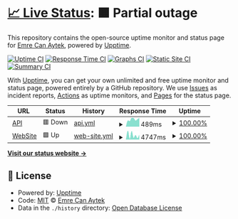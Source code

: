 # [📈 Live Status](https://demo.upptime.js.org): <!--live status--> **🟧 Partial outage**

This repository contains the open-source uptime monitor and status page for [Emre Can Aytek](https://demo.upptime.js.org), powered by [Upptime](https://github.com/upptime/upptime).

[![Uptime CI](https://github.com/EmrecanA/uptime/workflows/Uptime%20CI/badge.svg)](https://github.com/EmrecanA/uptime/actions?query=workflow%3A%22Uptime+CI%22)
[![Response Time CI](https://github.com/EmrecanA/uptime/workflows/Response%20Time%20CI/badge.svg)](https://github.com/EmrecanA/uptime/actions?query=workflow%3A%22Response+Time+CI%22)
[![Graphs CI](https://github.com/EmrecanA/uptime/workflows/Graphs%20CI/badge.svg)](https://github.com/EmrecanA/uptime/actions?query=workflow%3A%22Graphs+CI%22)
[![Static Site CI](https://github.com/EmrecanA/uptime/workflows/Static%20Site%20CI/badge.svg)](https://github.com/EmrecanA/uptime/actions?query=workflow%3A%22Static+Site+CI%22)
[![Summary CI](https://github.com/EmrecanA/uptime/workflows/Summary%20CI/badge.svg)](https://github.com/EmrecanA/uptime/actions?query=workflow%3A%22Summary+CI%22)

With [Upptime](https://upptime.js.org), you can get your own unlimited and free uptime monitor and status page, powered entirely by a GitHub repository. We use [Issues](https://github.com/EmrecanA/uptime/issues) as incident reports, [Actions](https://github.com/EmrecanA/uptime/actions) as uptime monitors, and [Pages](https://demo.upptime.js.org) for the status page.

<!--start: status pages-->
<!-- This summary is generated by Upptime (https://github.com/upptime/upptime) -->
<!-- Do not edit this manually, your changes will be overwritten -->
<!-- prettier-ignore -->
| URL | Status | History | Response Time | Uptime |
| --- | ------ | ------- | ------------- | ------ |
| <img alt="" src="https://favicons.githubusercontent.com/146.19.57.91" height="13"> [API](http://146.19.57.91:4215/api/version) | 🟥 Down | [api.yml](https://github.com/EmrecanA/uptime/commits/HEAD/history/api.yml) | <details><summary><img alt="Response time graph" src="./graphs/api/response-time-week.png" height="20"> 489ms</summary><br><a href="https://EmrecanA.github.io/uptime/history/api"><img alt="Response time 468" src="https://img.shields.io/endpoint?url=https%3A%2F%2Fraw.githubusercontent.com%2FEmrecanA%2Fuptime%2FHEAD%2Fapi%2Fapi%2Fresponse-time.json"></a><br><a href="https://EmrecanA.github.io/uptime/history/api"><img alt="24-hour response time 581" src="https://img.shields.io/endpoint?url=https%3A%2F%2Fraw.githubusercontent.com%2FEmrecanA%2Fuptime%2FHEAD%2Fapi%2Fapi%2Fresponse-time-day.json"></a><br><a href="https://EmrecanA.github.io/uptime/history/api"><img alt="7-day response time 489" src="https://img.shields.io/endpoint?url=https%3A%2F%2Fraw.githubusercontent.com%2FEmrecanA%2Fuptime%2FHEAD%2Fapi%2Fapi%2Fresponse-time-week.json"></a><br><a href="https://EmrecanA.github.io/uptime/history/api"><img alt="30-day response time 477" src="https://img.shields.io/endpoint?url=https%3A%2F%2Fraw.githubusercontent.com%2FEmrecanA%2Fuptime%2FHEAD%2Fapi%2Fapi%2Fresponse-time-month.json"></a><br><a href="https://EmrecanA.github.io/uptime/history/api"><img alt="1-year response time 468" src="https://img.shields.io/endpoint?url=https%3A%2F%2Fraw.githubusercontent.com%2FEmrecanA%2Fuptime%2FHEAD%2Fapi%2Fapi%2Fresponse-time-year.json"></a></details> | <details><summary><a href="https://EmrecanA.github.io/uptime/history/api">100.00%</a></summary><a href="https://EmrecanA.github.io/uptime/history/api"><img alt="All-time uptime 99.19%" src="https://img.shields.io/endpoint?url=https%3A%2F%2Fraw.githubusercontent.com%2FEmrecanA%2Fuptime%2FHEAD%2Fapi%2Fapi%2Fuptime.json"></a><br><a href="https://EmrecanA.github.io/uptime/history/api"><img alt="24-hour uptime 100.00%" src="https://img.shields.io/endpoint?url=https%3A%2F%2Fraw.githubusercontent.com%2FEmrecanA%2Fuptime%2FHEAD%2Fapi%2Fapi%2Fuptime-day.json"></a><br><a href="https://EmrecanA.github.io/uptime/history/api"><img alt="7-day uptime 100.00%" src="https://img.shields.io/endpoint?url=https%3A%2F%2Fraw.githubusercontent.com%2FEmrecanA%2Fuptime%2FHEAD%2Fapi%2Fapi%2Fuptime-week.json"></a><br><a href="https://EmrecanA.github.io/uptime/history/api"><img alt="30-day uptime 98.68%" src="https://img.shields.io/endpoint?url=https%3A%2F%2Fraw.githubusercontent.com%2FEmrecanA%2Fuptime%2FHEAD%2Fapi%2Fapi%2Fuptime-month.json"></a><br><a href="https://EmrecanA.github.io/uptime/history/api"><img alt="1-year uptime 99.19%" src="https://img.shields.io/endpoint?url=https%3A%2F%2Fraw.githubusercontent.com%2FEmrecanA%2Fuptime%2FHEAD%2Fapi%2Fapi%2Fuptime-year.json"></a></details>
| <img alt="" src="https://favicons.githubusercontent.com/www.instapintr.com" height="13"> [WebSite](https://www.instapintr.com/) | 🟩 Up | [web-site.yml](https://github.com/EmrecanA/uptime/commits/HEAD/history/web-site.yml) | <details><summary><img alt="Response time graph" src="./graphs/web-site/response-time-week.png" height="20"> 4747ms</summary><br><a href="https://EmrecanA.github.io/uptime/history/web-site"><img alt="Response time 3829" src="https://img.shields.io/endpoint?url=https%3A%2F%2Fraw.githubusercontent.com%2FEmrecanA%2Fuptime%2FHEAD%2Fapi%2Fweb-site%2Fresponse-time.json"></a><br><a href="https://EmrecanA.github.io/uptime/history/web-site"><img alt="24-hour response time 5223" src="https://img.shields.io/endpoint?url=https%3A%2F%2Fraw.githubusercontent.com%2FEmrecanA%2Fuptime%2FHEAD%2Fapi%2Fweb-site%2Fresponse-time-day.json"></a><br><a href="https://EmrecanA.github.io/uptime/history/web-site"><img alt="7-day response time 4747" src="https://img.shields.io/endpoint?url=https%3A%2F%2Fraw.githubusercontent.com%2FEmrecanA%2Fuptime%2FHEAD%2Fapi%2Fweb-site%2Fresponse-time-week.json"></a><br><a href="https://EmrecanA.github.io/uptime/history/web-site"><img alt="30-day response time 4127" src="https://img.shields.io/endpoint?url=https%3A%2F%2Fraw.githubusercontent.com%2FEmrecanA%2Fuptime%2FHEAD%2Fapi%2Fweb-site%2Fresponse-time-month.json"></a><br><a href="https://EmrecanA.github.io/uptime/history/web-site"><img alt="1-year response time 3829" src="https://img.shields.io/endpoint?url=https%3A%2F%2Fraw.githubusercontent.com%2FEmrecanA%2Fuptime%2FHEAD%2Fapi%2Fweb-site%2Fresponse-time-year.json"></a></details> | <details><summary><a href="https://EmrecanA.github.io/uptime/history/web-site">100.00%</a></summary><a href="https://EmrecanA.github.io/uptime/history/web-site"><img alt="All-time uptime 98.71%" src="https://img.shields.io/endpoint?url=https%3A%2F%2Fraw.githubusercontent.com%2FEmrecanA%2Fuptime%2FHEAD%2Fapi%2Fweb-site%2Fuptime.json"></a><br><a href="https://EmrecanA.github.io/uptime/history/web-site"><img alt="24-hour uptime 100.00%" src="https://img.shields.io/endpoint?url=https%3A%2F%2Fraw.githubusercontent.com%2FEmrecanA%2Fuptime%2FHEAD%2Fapi%2Fweb-site%2Fuptime-day.json"></a><br><a href="https://EmrecanA.github.io/uptime/history/web-site"><img alt="7-day uptime 100.00%" src="https://img.shields.io/endpoint?url=https%3A%2F%2Fraw.githubusercontent.com%2FEmrecanA%2Fuptime%2FHEAD%2Fapi%2Fweb-site%2Fuptime-week.json"></a><br><a href="https://EmrecanA.github.io/uptime/history/web-site"><img alt="30-day uptime 100.00%" src="https://img.shields.io/endpoint?url=https%3A%2F%2Fraw.githubusercontent.com%2FEmrecanA%2Fuptime%2FHEAD%2Fapi%2Fweb-site%2Fuptime-month.json"></a><br><a href="https://EmrecanA.github.io/uptime/history/web-site"><img alt="1-year uptime 98.71%" src="https://img.shields.io/endpoint?url=https%3A%2F%2Fraw.githubusercontent.com%2FEmrecanA%2Fuptime%2FHEAD%2Fapi%2Fweb-site%2Fuptime-year.json"></a></details>

<!--end: status pages-->

[**Visit our status website →**](https://demo.upptime.js.org)

## 📄 License

- Powered by: [Upptime](https://github.com/upptime/upptime)
- Code: [MIT](./LICENSE) © [Emre Can Aytek](https://demo.upptime.js.org)
- Data in the `./history` directory: [Open Database License](https://opendatacommons.org/licenses/odbl/1-0/)
